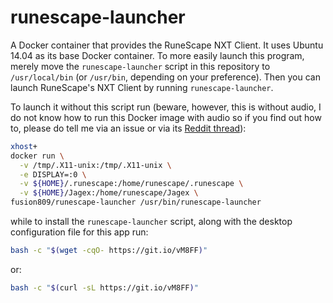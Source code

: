 # runescape-launcher
A Docker container that provides the RuneScape NXT Client. It uses Ubuntu 14.04 as its base Docker container. To more easily launch this program, merely move the `runescape-launcher` script in this repository to `/usr/local/bin` (or `/usr/bin`, depending on your preference). Then you can launch RuneScape's NXT Client by running `runescape-launcher`.

To launch it without this script run (beware, however, this is without audio, I do not know how to run this Docker image with audio so if you find out how to, please do tell me via an issue or via its [Reddit thread](https://redd.it/5ohxs7)):

```bash
xhost+
docker run \
  -v /tmp/.X11-unix:/tmp/.X11-unix \
  -e DISPLAY=:0 \
  -v ${HOME}/.runescape:/home/runescape/.runescape \
  -v ${HOME}/Jagex:/home/runescape/Jagex \
fusion809/runescape-launcher /usr/bin/runescape-launcher
```

while to install the `runescape-launcher` script, along with the desktop configuration file for this app run:

```bash
bash -c "$(wget -cqO- https://git.io/vM8FF)"
```

or:

```bash
bash -c "$(curl -sL https://git.io/vM8FF)"
```
